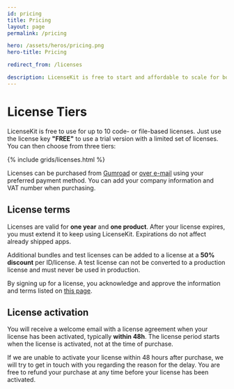 ```yaml
---
id: pricing
title: Pricing
layout: page
permalink: /pricing

hero: /assets/heros/pricing.png
hero-title: Pricing

redirect_from: /licenses

description: LicenseKit is free to start and affordable to scale for both indies, startups and enterprises.
---
```



# License Tiers

LicenseKit is free to use for up to 10 code- or file-based licenses. Just use the license key **"FREE"** to use a trial version with a limited set of licenses. You can then choose from three tiers:

{% include grids/licenses.html %}

Licenses can be purchased from [Gumroad]({{site.gumroad_url}}) or [over e-mail](mailto:{{site.email}}?subject=LicenseKit%20License) using your preferred payment method. You can add your company information and VAT number when purchasing.


## License terms

Licenses are valid for **one year** and **one product**. After your license expires, you must extend it to keep using LicenseKit. Expirations do not affect already shipped apps.

Additional bundles and test licenses can be added to a license at a **50% discount** per ID/license. A test license can not be converted to a production license and must never be used in production.

By signing up for a license, you acknowledge and approve the information and terms listed on [this page](/licenses/terms-and-conditions).


## License activation

You will receive a welcome email with a license agreement when your license has been activated, typically **within 48h**. The license period starts when the license is activated, not at the time of purchase.

If we are unable to activate your license within 48 hours after purchase, we will try to get in touch with you regarding the reason for the delay. You are free to refund your purchase at any time before your license has been activated.

<!--If you have signed up for a Gold or Custom license, you are more than welcome to [schedule an onboarding call](mailto:{{site.email}}?subject=Onboarding%20Call), during which we can look at your needs and help you get started.-->